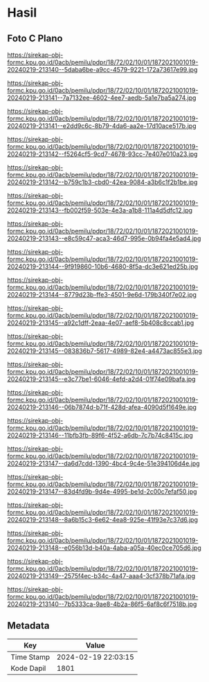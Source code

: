 # Hasil

## Foto C Plano

https://sirekap-obj-formc.kpu.go.id/0acb/pemilu/pdpr/18/72/02/10/01/1872021001019-20240219-213140--5daba6be-a9cc-4579-9221-172a73617e99.jpg

https://sirekap-obj-formc.kpu.go.id/0acb/pemilu/pdpr/18/72/02/10/01/1872021001019-20240219-213141--7a7132ee-4602-4ee7-aedb-5a1e7ba5a274.jpg

https://sirekap-obj-formc.kpu.go.id/0acb/pemilu/pdpr/18/72/02/10/01/1872021001019-20240219-213141--e2dd9c6c-8b79-4da6-aa2e-17d10ace517b.jpg

https://sirekap-obj-formc.kpu.go.id/0acb/pemilu/pdpr/18/72/02/10/01/1872021001019-20240219-213142--f5264cf5-9cd7-4678-93cc-7e407e010a23.jpg

https://sirekap-obj-formc.kpu.go.id/0acb/pemilu/pdpr/18/72/02/10/01/1872021001019-20240219-213142--b759c1b3-cbd0-42ea-9084-a3b6c1f2b1be.jpg

https://sirekap-obj-formc.kpu.go.id/0acb/pemilu/pdpr/18/72/02/10/01/1872021001019-20240219-213143--fb002f59-503e-4e3a-a1b8-111a4d5dfc12.jpg

https://sirekap-obj-formc.kpu.go.id/0acb/pemilu/pdpr/18/72/02/10/01/1872021001019-20240219-213143--e8c59c47-aca3-46d7-995e-0b94fa4e5ad4.jpg

https://sirekap-obj-formc.kpu.go.id/0acb/pemilu/pdpr/18/72/02/10/01/1872021001019-20240219-213144--9f919860-10b6-4680-8f5a-dc3e621ed25b.jpg

https://sirekap-obj-formc.kpu.go.id/0acb/pemilu/pdpr/18/72/02/10/01/1872021001019-20240219-213144--8779d23b-ffe3-4501-9e6d-179b340f7e02.jpg

https://sirekap-obj-formc.kpu.go.id/0acb/pemilu/pdpr/18/72/02/10/01/1872021001019-20240219-213145--a92c1dff-2eaa-4e07-aef8-5b408c8ccab1.jpg

https://sirekap-obj-formc.kpu.go.id/0acb/pemilu/pdpr/18/72/02/10/01/1872021001019-20240219-213145--083836b7-5617-4989-82e4-a4473ac855e3.jpg

https://sirekap-obj-formc.kpu.go.id/0acb/pemilu/pdpr/18/72/02/10/01/1872021001019-20240219-213145--e3c77be1-6046-4efd-a2d4-01f74e09bafa.jpg

https://sirekap-obj-formc.kpu.go.id/0acb/pemilu/pdpr/18/72/02/10/01/1872021001019-20240219-213146--06b7874d-b71f-428d-afea-4090d5f1649e.jpg

https://sirekap-obj-formc.kpu.go.id/0acb/pemilu/pdpr/18/72/02/10/01/1872021001019-20240219-213146--11bfb3fb-89f6-4f52-a6db-7c7b74c8415c.jpg

https://sirekap-obj-formc.kpu.go.id/0acb/pemilu/pdpr/18/72/02/10/01/1872021001019-20240219-213147--da6d7cdd-1390-4bc4-9c4e-51e394106d4e.jpg

https://sirekap-obj-formc.kpu.go.id/0acb/pemilu/pdpr/18/72/02/10/01/1872021001019-20240219-213147--83d4fd9b-9d4e-4995-be1d-2c00c7efaf50.jpg

https://sirekap-obj-formc.kpu.go.id/0acb/pemilu/pdpr/18/72/02/10/01/1872021001019-20240219-213148--8a6b15c3-6e62-4ea8-925e-41f93e7c37d6.jpg

https://sirekap-obj-formc.kpu.go.id/0acb/pemilu/pdpr/18/72/02/10/01/1872021001019-20240219-213148--e056b13d-b40a-4aba-a05a-40ec0ce705d6.jpg

https://sirekap-obj-formc.kpu.go.id/0acb/pemilu/pdpr/18/72/02/10/01/1872021001019-20240219-213149--2575f4ec-b34c-4a47-aaa4-3cf378b71afa.jpg

https://sirekap-obj-formc.kpu.go.id/0acb/pemilu/pdpr/18/72/02/10/01/1872021001019-20240219-213140--7b5333ca-9ae8-4b2a-86f5-6af8c6f7518b.jpg


## Metadata

| Key        | Value               |
| ---------- | ------------------- |
| Time Stamp | 2024-02-19 22:03:15 |
| Kode Dapil | 1801                |



